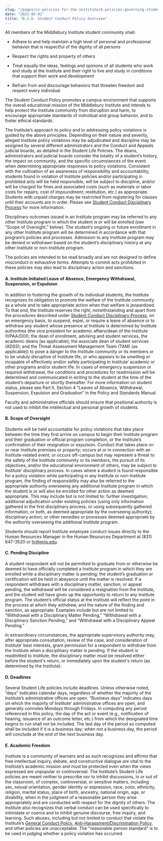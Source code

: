 ```yaml
---
slug: "/pages/iv-policies-for-the-institute/b-policies-governing-student-conduct-and-student-organizations/b-conduct/b-2-c-student-conduct-policy-overview"
date: "2021-05-01"
title: "B.2.b. Student Conduct Policy Overview"
---
```


All members of the Middlebury Institute student community shall:

- Adhere to and help maintain a high level of personal and professional behavior that is respectful of the dignity of all persons

- Respect the rights and property of others

- Treat equally the ideas, feelings and opinions of all students who work and study at the Institute and their right to live and study in conditions that support their work and development

- Refrain from and discourage behaviors that threaten freedom and respect every individual

The Student Conduct Policy promotes a campus environment that supports the overall educational mission of the Middlebury Institute and intends to help protect the Institute community from disruption and harm, to encourage appropriate standards of individual and group behavior, and to foster ethical standards.

The Institute’s approach to policy and to addressing policy violations is guided by the above principles. Depending on their nature and severity, alleged Institute policy violations may be adjudicated and discipline may be assigned by several different administrators and the Conduct and Appeals judicial boards, as detailed in the Student Life Policies. The deans, administrators and judicial boards consider the totality of a student’s history, the impact on community, and the specific circumstances of the event when determining appropriate responses to policy violations. Consistent with the cultivation of an awareness of responsibility and accountability, students found in violation of Institute policies and/or participating in prohibited acts will be held responsible, will be subject to discipline, and/or will be charged for fines and associated costs (such as materials or labor costs for repairs; cost of impoundment; restitution, etc.) as appropriate. Students with unpaid charges may be restricted from registering for classes until their accounts are in order. Please see [Student Conduct Disciplinary Process](/pages/iv-policies-for-the-institute/b-policies-governing-student-conduct-and-student-organizations/b-conduct/b-2-d-student-conduct-disciplinary-process) for more information.

Disciplinary outcomes issued in an Institute program may be referred to any other Institute program in which the student is or will be enrolled (see “Scope of Oversight,” below). The student’s ongoing or future enrollment in any other Institute program will be determined in accordance with that program’s policies and processes. Admission to any Institute program may be denied or withdrawn based on the student’s disciplinary history at any other Institute or non-Institute program.

The policies are intended to be read broadly and are not designed to define misconduct in exhaustive terms. Attempts to commit acts prohibited in these policies may also lead to disciplinary action and sanctions.

#### **A. Institute Initiated Leave of Absence, Emergency Withdrawal, Suspension, or Expulsion**

In addition to fostering the growth of its individual students, the Institute recognizes its obligation to promote the welfare of the Institute community as a whole and to take appropriate action when that welfare is jeopardized. To that end, the Institute reserves the right, notwithstanding and apart from the procedures described under [Student Conduct Disciplinary Process](/pages/iv-policies-for-the-institute/b-policies-governing-student-conduct-and-student-organizations/b-conduct/b-2-d-student-conduct-disciplinary-process), on an emergency basis, to suspend, expel, or require a leave of absence or to withdraw any student whose presence at Institute is determined by Institute authorities (the vice president for academic affairs/dean of the Institute (VPAA/DOI); the dean of enrollment, advising and student services, the academic deans (as applicable); the associate dean of student services (ADSS); and the Threat Assessment Management Team (TAM) (as applicable)) to pose a danger to the Institute community or its members or to be unduly disruptive of Institute life, or who appears to be unwilling or incapable of effectively and/or safely participating in Institute’ academic or other programs and/or student life. In cases of emergency suspension or required withdrawal, the conditions and procedures for readmission will be determined and communicated in writing to the student at the time of the student’s departure or shortly thereafter. For more information on student status, please see Part II, Section 4 “Leaves of Absence, Withdrawal, Suspension, Expulsion and Graduation” in the Policy and Standards Manual.

Faculty and administrative officials should ensure that positional authority is not used to inhibit the intellectual and personal growth of students.

#### **B. Scope of Oversight**

Students will be held accountable for policy violations that take place between the time they first arrive on campus to begin their Institute program and their graduation or official program completion, or the Institute’s confirmation of their resignation or expulsion. Conduct that takes place on or near Institute premises or property; occurs at or in connection with an Institute-related event; or occurs off-campus but may represent a threat to the safety of the Institute community or its members, the pursuit of its objectives, and/or the educational environment of others, may be subject to Institute’ disciplinary process. In cases where a student is found responsible for a policy violation while participating in any Institute or non-Institute program, the finding of responsibility may also be referred to the appropriate authority overseeing any additional Institute program in which the student is or will also be enrolled for other action as deemed appropriate. This may include but is not limited to: further investigation; additional adjudication under existing policies (using only information gathered in the first disciplinary process, or using subsequently gathered information, or both, as deemed appropriate by the overseeing authority); disciplinary action; or other remedies or processes deemed appropriate by the authority overseeing the additional Institute program.

Students should report Institute employee conduct issues directly to the Human Resources Manager in the Human Resources Department at (831) 647-3520 or <a>hr@miis.edu</a>.

#### **C. Pending Discipline**

A student respondent will not be permitted to graduate from or otherwise be deemed to have officially completed a Institute program in which they are enrolled while a disciplinary matter is pending; the student’s graduation or certification will be held in abeyance until the matter is resolved. If a respondent withdraws with a disciplinary matter, sanction, or appeal pending, the withdrawal will be considered a resignation from the Institute, and the student will have given up the opportunity to return to any Institute program. The student’s official status at the Institute will reflect the point in the process at which they withdrew, and the nature of the finding and sanction, as appropriate. Examples include but are not limited to “Withdrawal with a Disciplinary Matter Pending,” “Withdrawal with a Disciplinary Sanction Pending,” and “Withdrawal with a Disciplinary Appeal Pending.”

In extraordinary circumstances, the appropriate supervisory authority may, after appropriate consultation, review of the case, and consideration of Institute’ best interests, grant permission for a respondent to withdraw from the Institute when a disciplinary matter is pending. If the student is readmitted to Institute, the disciplinary matter must be resolved either before the student's return, or immediately upon the student's return (as determined by the Institute).

#### **D. Deadlines**

Several Student Life policies include deadlines. Unless otherwise noted, “days” indicates calendar days, regardless of whether the majority of the Institute’s administrative offices are open. “Business days” indicates days on which the majority of Institute’ administrative offices are open, and generally connotes Mondays through Fridays. In computing any period referenced in this policy, the day of the act or event (e.g., notification of hearing, issuance of an outcome letter, etc.) from which the designated time begins to run shall not be included. The last day of the period so computed shall be included if it is a business day; when not a business day, the period will conclude at the end of the next business day.

#### **E. Academic Freedom**

Institute is a community of learners and as such recognizes and affirms that free intellectual inquiry, debate, and constructive dialogue are vital to the Institute’s academic mission and must be protected even when the views expressed are unpopular or controversial. The Institute’s Student Life policies are meant neither to prescribe nor to inhibit discussions, in or out of the classroom, of complex, controversial, or sensitive matters, including sex, sexual orientation, gender identity or expression, race, color, ethnicity, religion, marital status, place of birth, ancestry, national origin, age, or disability, when in the judgment of a reasonable person they arise appropriately and are conducted with respect for the dignity of others. The Institute also recognizes that verbal conduct can be used specifically to intimidate or coerce and to inhibit genuine discourse, free inquiry, and learning. Such abuses, including but not limited to conduct that violate the Institute’s [General Conduct Policy](/pages/iv-policies-for-the-institute/b-policies-governing-student-conduct-and-student-organizations/b-conduct/b-2-a-general-conduct-policy), [Anti-Harassment/Discrimination Policy](/assets/anti-harassment-prior-to-8-14-2020.pdf), and other policies are unacceptable. The "reasonable person standard" is to be used in judging whether a policy violation has occurred.
